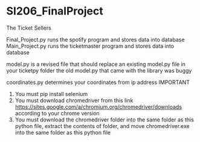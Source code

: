 # SI206_FinalProject
The Ticket Sellers

Final_Project.py runs the spotify program and stores data into database
Main_Project.py runs the ticketmaster program and stores data into database

model.py is a revised file that should replace an existing model.py file in your ticketpy folder
  the old model.py that came with the library was buggy

coordinates.py determines your coordinates from ip address
  IMPORTANT 
  1. You must pip install selenium
  2. You must download chromedriver from this link https://sites.google.com/a/chromium.org/chromedriver/downloads according to your chrome version
  3. You must download the chromedriver folder into the same folder as this python file, extract the contents of folder, and move chromedriver.exe into the same folder as this python file
